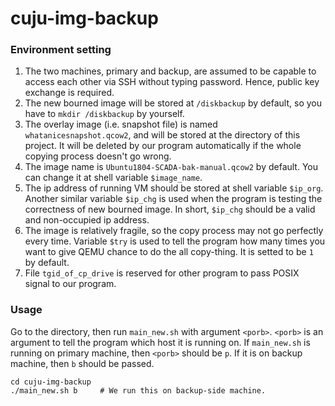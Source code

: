 # cuju-img-backup
### Environment setting
1. The two machines, primary and backup, are assumed to be capable to access each other via SSH without typing password. Hence, public key exchange is required.
2. The new bourned image will be stored at ```/diskbackup``` by default, so you have to ```mkdir /diskbackup``` by yourself.
3. The overlay image (i.e. snapshot file) is named ```whatanicesnapshot.qcow2```, and will be stored at the directory of this project. It will be deleted by our program automatically if the whole copying process doesn't go wrong.
4. The image name is ```Ubuntu1804-SCADA-bak-manual.qcow2``` by default. You can change it at shell variable ```$image_name```.
5. The ip address of running VM should be stored at shell variable ```$ip_org```. Another similar variable ```$ip_chg``` is used when the program is testing the correctness of new bourned image. In short, ```$ip_chg``` should be a valid and non-occupied ip address.
6. The image is relatively fragile, so the copy process may not go perfectly every time. Variable ```$try``` is used to tell the program how many times you want to give QEMU chance to do the all copy-thing. It is setted to be ```1``` by default.
7. File ```tgid_of_cp_drive``` is reserved for other program to pass POSIX signal to our program.

### Usage
Go to the directory, then run ```main_new.sh``` with argument ```<porb>```. ```<porb>``` is an argument to tell the program which host it is running on. If ```main_new.sh``` is running on primary machine, then ```<porb>``` should be ```p```. If it is on backup machine, then ```b``` should be passed.
```bash=
cd cuju-img-backup
./main_new.sh b     # We run this on backup-side machine.
```